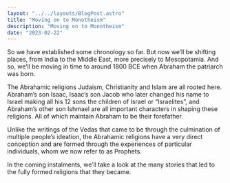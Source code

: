 ```yaml
---
layout: "../../layouts/BlogPost.astro"
title: "Moving on to Monotheism"
description: "Moving on to Monotheism"
date: "2023-02-22"
---
```


So we have established some chronology so far. But now we’ll be shifting places, from India to the Middle East, more precisely to Mesopotamia. And so, we’ll be moving in time to around 1800 BCE when Abraham the patriarch was born.


The Abrahamic religions Judaism, Christianity and Islam are all rooted here. Abraham’s son Isaac, Isaac’s son Jacob who later changed his name to Israel making all his 12 sons the children of Israel or “Israelites”, and Abraham’s other son Ishmael are all important characters in shaping these religions. All of which maintain Abraham to be their forefather.


Unlike the writings of the Vedas that came to be through the culmination of multiple people’s ideation, the Abrahamic religions have a very direct conception and are formed through the experiences of particular individuals, whom we now refer to as Prophets.


In the coming instalments, we’ll take a look at the many stories that led to the fully formed religions that they became.
